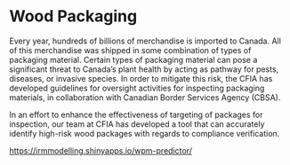 # Wood Packaging

Every year, hundreds of billions of merchandise is imported to Canada.  All of this merchandise was shipped in some combination of types of packaging material. Certain types of packaging material can pose a significant threat to Canada’s plant health by acting as pathway for pests, diseases, or invasive species.  In order to mitigate this risk, the CFIA has developed guidelines for oversight activities for inspecting packaging materials, in collaboration with Canadian Border Services Agency (CBSA).


In an effort to enhance the effectiveness of targeting of packages for inspection, our team at CFIA has developed a tool that  can accurately identify high-risk wood packages with regards to compliance verification.

https://irmmodelling.shinyapps.io/wpm-predictor/
